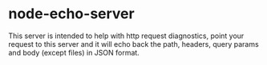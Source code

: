 # node-echo-server

This server is intended to help with http request diagnostics, point your request
to this server and it will echo back the path, headers, query params and body
(except files) in JSON format.
